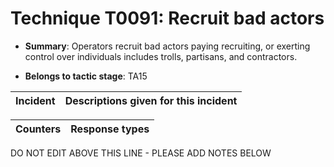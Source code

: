 # Technique T0091: Recruit bad actors

* **Summary**: Operators recruit bad actors paying recruiting, or exerting control over individuals includes trolls, partisans, and contractors.

* **Belongs to tactic stage**: TA15


| Incident | Descriptions given for this incident |
| -------- | -------------------- |



| Counters | Response types |
| -------- | -------------- |


DO NOT EDIT ABOVE THIS LINE - PLEASE ADD NOTES BELOW